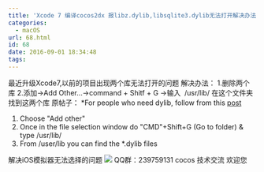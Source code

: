 ```yaml
---
title: 'Xcode 7 编译cocos2dx 报libz.dylib,libsqlite3.dylib无法打开解决办法'
categories: 
  - macOS
url: 68.html
id: 68
date: 2016-09-01 18:34:48
tags:
---
```


最近升级Xcode7,以前的项目出现两个库无法打开的问题 解决办法： 1.删除两个库 2.添加->Add Other...->command + Shitf + G ->输入  /usr/lib/ 在这个文件夹找到这两个库 原帖子： *For people who need dylib, follow from this [post](http://stackoverflow.com/questions/30815806/swift-2-ios-9-libz-dylib-not-found)

1.  Choose "Add other"
2.  Once in the file selection window do "CMD"+Shift+G (Go to folder) & type /usr/lib/
3.  From /user/lib you can find the *.dylib files

解决iOS模拟器无法选择的问题 ![](http://img.blog.csdn.net/20160505113336975?watermark/2/text/aHR0cDovL2Jsb2cuY3Nkbi5uZXQv/font/5a6L5L2T/fontsize/400/fill/I0JBQkFCMA==/dissolve/70/gravity/Center) QQ群：239759131 cocos 技术交流 欢迎您